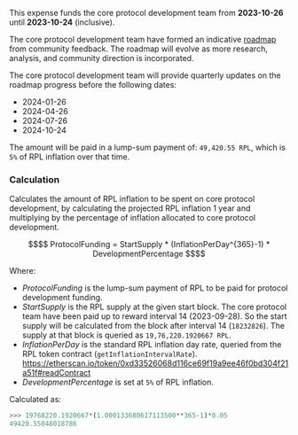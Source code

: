 This expense funds the core protocol development team from **2023-10-26** until **2023-10-24** (inclusive).

The core protocol development team have formed an indicative [roadmap](https://medium.com/rocket-pool/rocket-pool-houston-upgrade-fa2de86118ad) from community feedback. The roadmap will evolve as more research, analysis, and community direction is incorporated.

The core protocol development team will provide quarterly updates on the roadmap progress before the following dates:
- 2024-01-26
- 2024-04-26
- 2024-07-26
- 2024-10-24

The amount will be paid in a lump-sum payment of: `49,420.55 RPL`, which is `5%` of RPL inflation over that time.

### Calculation 
Calculates the amount of RPL inflation to be spent on core protocol development, by calculating the projected RPL inflation 1 year and multiplying by the percentage of inflation allocated to core protocol development.

```math
$$
ProtocolFunding = StartSupply * (InflationPerDay^{365}-1) * DevelopmentPercentage
$$
```

Where:
- $ProtocolFunding$ is the lump-sum payment of RPL to be paid for protocol development funding.
- $StartSupply$ is the RPL supply at the given start block. The core protocol team have been paid up to reward interval 14 (2023-09-28). So the start supply will be calculated from the block after interval 14 (`18232826`). The supply at that block is queried as `19,76,220.1920667 RPL`.
- $InflationPerDay$ is the standard RPL inflation day rate, queried from the RPL token contract (`getInflationIntervalRate`).
  https://etherscan.io/token/0xd33526068d116ce69f19a9ee46f0bd304f21a51f#readContract 
- $DevelopmentPercentage$ is set at `5%` of RPL inflation.

Calculated as:

```python
>>> 19768220.1920667*(1.000133680617113500**365-1)*0.05
49420.55048018786
```

